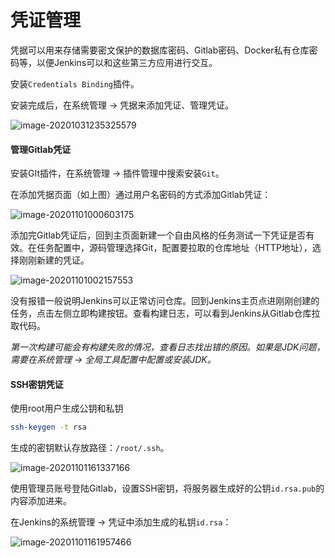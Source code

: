 # 凭证管理

凭据可以用来存储需要密文保护的数据库密码、Gitlab密码、Docker私有仓库密码等，以便Jenkins可以和这些第三方应用进行交互。

安装`Credentials Binding`插件。

安装完成后，在系统管理 -> 凭据来添加凭证、管理凭证。

![image-20201031235325579](https://images.shiguangping.com//imgs/20201031235325.png)

#### 管理Gitlab凭证

安装GIt插件，在系统管理 -> 插件管理中搜索安装`Git`。

在添加凭据页面（如上图）通过用户名密码的方式添加Gitlab凭证：

![image-20201101000603175](https://images.shiguangping.com//imgs/20201101000603.png)

添加完Gitlab凭证后，回到主页面新建一个自由风格的任务测试一下凭证是否有效。在任务配置中，源码管理选择Git，配置要拉取的仓库地址（HTTP地址），选择刚刚新建的凭证。

![image-20201101002157553](https://images.shiguangping.com//imgs/20201101002157.png)

没有报错一般说明Jenkins可以正常访问仓库。回到Jenkins主页点进刚刚创建的任务，点击左侧立即构建按钮。查看构建日志，可以看到Jenkins从Gitlab仓库拉取代码。

*第一次构建可能会有构建失败的情况，查看日志找出错的原因。如果是JDK问题，需要在系统管理 -> 全局工具配置中配置或安装JDK。*

#### SSH密钥凭证

使用root用户生成公钥和私钥

```bash
ssh-keygen -t rsa
```

生成的密钥默认存放路径：`/root/.ssh`。

![image-20201101161337166](https://images.shiguangping.com//imgs/20201101161337.png)

使用管理员账号登陆Gitlab，设置SSH密钥，将服务器生成好的公钥`id.rsa.pub`的内容添加进来。

在Jenkins的系统管理 -> 凭证中添加生成的私钥`id.rsa`：

![image-20201101161957466](https://images.shiguangping.com//imgs/20201101161957.png)